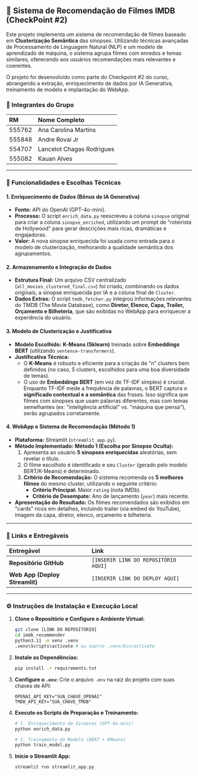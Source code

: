## 🚀 Sistema de Recomendação de Filmes IMDB (CheckPoint #2)

Este projeto implementa um sistema de recomendação de filmes baseado em **Clusterização Semântica** das sinopses. Utilizando técnicas avançadas de Processamento de Linguagem Natural (NLP) e um modelo de aprendizado de máquina, o sistema agrupa filmes com enredos e temas similares, oferecendo aos usuários recomendações mais relevantes e coerentes.

O projeto foi desenvolvido como parte do Checkpoint #2 do curso, abrangendo a extração, enriquecimento de dados por IA Generativa, treinamento de modelo e implantação do WebApp.

### 👥 Integrantes do Grupo

| RM | Nome Completo |
| :--- | :--- |
| 555762 | Ana Carolina Martins |
| 555848 | Andre Rovai Jr |
| 554707 | Lancelot Chagas Rodrigues |
| 555082 | Kauan Alves |

---

### 🌟 Funcionalidades e Escolhas Técnicas

#### 1. Enriquecimento de Dados (Bônus de IA Generativa)

*   **Fonte:** API do OpenAI (GPT-4o-mini).
*   **Processo:** O script `enrich_data.py` reescreveu a coluna `sinopse` original para criar a coluna `sinopse_enriched`, utilizando um prompt de "roteirista de Hollywood" para gerar descrições mais ricas, dramáticas e engajadoras.
*   **Valor:** A nova sinopse enriquecida foi usada como entrada para o modelo de clusterização, melhorando a qualidade semântica dos agrupamentos.

#### 2. Armazenamento e Integração de Dados

*   **Estrutura Final:** Um arquivo CSV centralizado (`all_movies_clustered_final.csv`) foi criado, combinando os dados originais, a sinopse enriquecida por IA e a coluna final de `Cluster`.
*   **Dados Extras:** O script `tmdb_fetcher.py` integrou informações relevantes do TMDB (The Movie Database), como **Diretor, Elenco, Capa, Trailer, Orçamento e Bilheteria**, que são exibidas no WebApp para enriquecer a experiência do usuário.

#### 3. Modelo de Clusterização e Justificativa

*   **Modelo Escolhido:** **K-Means (Sklearn)** treinado sobre **Embeddings BERT** (utilizando `sentence-transformers`).
*   **Justificativa Técnica:**
    *   O **K-Means** é robusto e eficiente para a criação de "n" clusters bem definidos (no caso, 5 clusters, escolhidos para uma boa diversidade de temas).
    *   O uso de **Embeddings BERT** (em vez de TF-IDF simples) é crucial. Enquanto TF-IDF mede a frequência de palavras, o BERT captura o **significado contextual e a semântica** das frases. Isso significa que filmes com sinopses que usam palavras diferentes, mas com temas semelhantes (ex: "inteligência artificial" vs. "máquina que pensa"), serão agrupados corretamente.

#### 4. WebApp e Sistema de Recomendação (Método 1)

*   **Plataforma:** Streamlit (`streamlit_app.py`).
*   **Método Implementado:** **Método 1 (Escolha por Sinopse Oculta):**
    1.  Apresenta ao usuário **5 sinopses enriquecidas** aleatórias, sem revelar o título.
    2.  O filme escolhido é identificado e seu `Cluster` (gerado pelo modelo BERT/K-Means) é determinado.
    3.  **Critério de Recomendação:** O sistema recomenda os **5 melhores filmes** do mesmo cluster, utilizando o seguinte critério:
        *   **Critério Principal:** Maior `rating` (nota IMDb).
        *   **Critério de Desempate:** Ano de lançamento (`year`) mais recente.
*   **Apresentação do Resultado:** Os filmes recomendados são exibidos em "cards" ricos em detalhes, incluindo trailer (via embed do YouTube), imagem da capa, diretor, elenco, orçamento e bilheteria.

---

### 🔗 Links e Entregáveis

| Entregável | Link |
| :--- | :--- |
| **Repositório GitHub** | `[INSERIR LINK DO REPOSITÓRIO AQUI]` |
| **Web App (Deploy Streamlit)** | `[INSERIR LINK DO DEPLOY AQUI]` |

---

### ⚙️ Instruções de Instalação e Execução Local

1.  **Clone o Repositório e Configure o Ambiente Virtual:**
    ```bash
    git clone [LINK DO REPOSITÓRIO]
    cd imdb_recommender
    python3.11 -m venv .venv
    .venv\Scripts\activate # ou source .venv/bin/activate
    ```

2.  **Instale as Dependências:**
    ```bash
    pip install -r requirements.txt
    ```

3.  **Configure o `.env`:**
    Crie o arquivo `.env` na raiz do projeto com suas chaves de API:
    ```
    OPENAI_API_KEY="SUA_CHAVE_OPENAI"
    TMDB_API_KEY="SUA_CHAVE_TMDB"
    ```

4.  **Execute os Scripts de Preparação e Treinamento:**
    ```bash
    # 1. Enriquecimento de Sinopses (GPT-4o-mini)
    python enrich_data.py
    
    # 2. Treinamento do Modelo (BERT + KMeans)
    python train_model.py
    ```

5.  **Inicie o Streamlit App:**
    ```bash
    streamlit run streamlit_app.py
    ```
